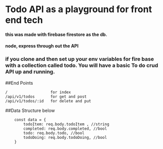 # Todo API as a playground for front end tech

#### this was made with firebase firestore as the db. 
#### node, express through out the API

### if you clone and then set up your env variables for fire base with a collection called todo. You will have a basic To do crud API up and running.

##End Points

    /                   for index
    /api/v1/todos       for get and post
    /api/v1/todos/:id   for delete and put

##Data Structure below

```
    const data = {
        todoItem: req.body.todoItem , //string
        completed: req.body.completed, //bool
        todo: req.body.todo, //bool
        todoDoing: req.body.todoDoing, //bool 
    }
```
